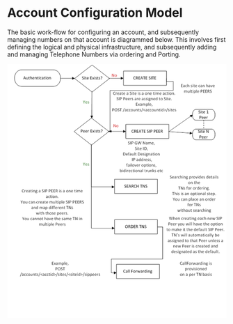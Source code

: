 # Account Configuration Model

The basic work-flow for configuring an account, and subsequently managing numbers on that account is diagrammed below.  This involves first defining the logical and physical infrastructure, and subsequently adding and managing Telephone Numbers via ordering and Porting.

![account model](../images/account_model.png)